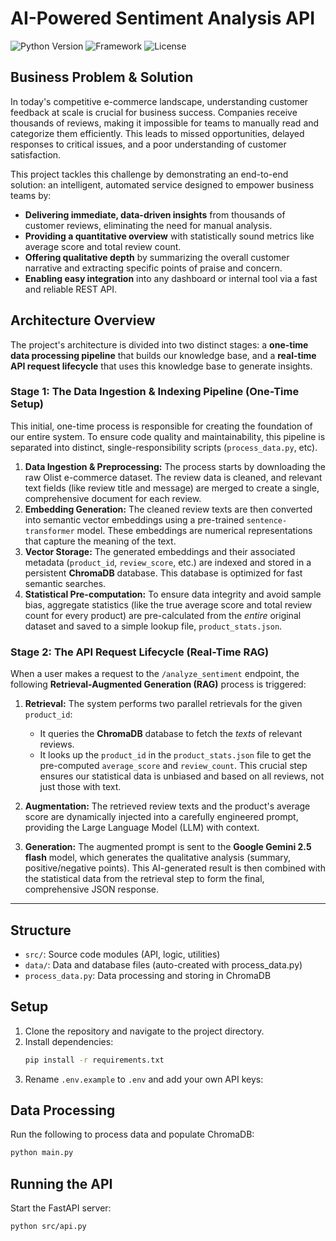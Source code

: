 # AI-Powered Sentiment Analysis API

![Python Version](https://img.shields.io/badge/python-3.11+-blue.svg)
![Framework](https://img.shields.io/badge/framework-FastAPI-green.svg)
![License](https://img.shields.io/badge/license-MIT-lightgrey.svg)

## Business Problem & Solution

In today's competitive e-commerce landscape, understanding customer feedback at scale is crucial for business success. Companies receive thousands of reviews, making it impossible for teams to manually read and categorize them efficiently. This leads to missed opportunities, delayed responses to critical issues, and a poor understanding of customer satisfaction.

This project tackles this challenge by demonstrating an end-to-end solution: an intelligent, automated service designed to empower business teams by:

- **Delivering immediate, data-driven insights** from thousands of customer reviews, eliminating the need for manual analysis.
- **Providing a quantitative overview** with statistically sound metrics like average score and total review count.
- **Offering qualitative depth** by summarizing the overall customer narrative and extracting specific points of praise and concern.
- **Enabling easy integration** into any dashboard or internal tool via a fast and reliable REST API.

## Architecture Overview

The project's architecture is divided into two distinct stages: a **one-time data processing pipeline** that builds our knowledge base, and a **real-time API request lifecycle** that uses this knowledge base to generate insights.

### Stage 1: The Data Ingestion & Indexing Pipeline (One-Time Setup)

This initial, one-time process is responsible for creating the foundation of our entire system. To ensure code quality and maintainability, this pipeline is separated into distinct, single-responsibility scripts (`process_data.py`, etc).

1.  **Data Ingestion & Preprocessing:** The process starts by downloading the raw Olist e-commerce dataset. The review data is cleaned, and relevant text fields (like review title and message) are merged to create a single, comprehensive document for each review.
2.  **Embedding Generation:** The cleaned review texts are then converted into semantic vector embeddings using a pre-trained `sentence-transformer` model. These embeddings are numerical representations that capture the meaning of the text.
3.  **Vector Storage:** The generated embeddings and their associated metadata (`product_id`, `review_score`, etc.) are indexed and stored in a persistent **ChromaDB** database. This database is optimized for fast semantic searches.
4.  **Statistical Pre-computation:** To ensure data integrity and avoid sample bias, aggregate statistics (like the true average score and total review count for every product) are pre-calculated from the *entire* original dataset and saved to a simple lookup file, `product_stats.json`.

### Stage 2: The API Request Lifecycle (Real-Time RAG)

When a user makes a request to the `/analyze_sentiment` endpoint, the following **Retrieval-Augmented Generation (RAG)** process is triggered:

1.  **Retrieval:** The system performs two parallel retrievals for the given `product_id`:
    * It queries the **ChromaDB** database to fetch the *texts* of relevant reviews.
    * It looks up the `product_id` in the `product_stats.json` file to get the pre-computed `average_score` and `review_count`. This crucial step ensures our statistical data is unbiased and based on all reviews, not just those with text.

2.  **Augmentation:** The retrieved review texts and the product's average score are dynamically injected into a carefully engineered prompt, providing the Large Language Model (LLM) with context.

3.  **Generation:** The augmented prompt is sent to the **Google Gemini 2.5 flash** model, which generates the qualitative analysis (summary, positive/negative points). This AI-generated result is then combined with the statistical data from the retrieval step to form the final, comprehensive JSON response.

---

## Structure
- `src/`: Source code modules (API, logic, utilities)
- `data/`: Data and database files (auto-created with process_data.py)
- `process_data.py`: Data processing and storing in ChromaDB

## Setup

1. Clone the repository and navigate to the project directory.
2. Install dependencies:
   ```bash
   pip install -r requirements.txt
   ```
3. Rename `.env.example` to `.env` and add your own API keys:

## Data Processing

Run the following to process data and populate ChromaDB:
```bash
python main.py
```

## Running the API

Start the FastAPI server:
```bash
python src/api.py
```
